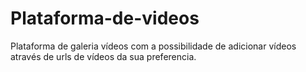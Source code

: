 # Plataforma-de-videos
Plataforma de galeria vídeos com a possibilidade de adicionar vídeos através de urls de vídeos da sua preferencia.
